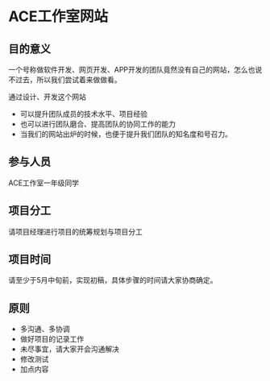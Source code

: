 # ACE工作室网站

## 目的意义
一个号称做软件开发、网页开发、APP开发的团队竟然没有自己的网站，怎么也说不过去，所以我们尝试着来做做看。

通过设计、开发这个网站
- 可以提升团队成员的技术水平、项目经验
- 也可以进行团队磨合、提高团队的协同工作的能力 
- 当我们的网站出炉的时候，也便于提升我们团队的知名度和号召力。

## 参与人员
ACE工作室一年级同学
## 项目分工
请项目经理进行项目的统筹规划与项目分工
## 项目时间
请至少于5月中旬前，实现初稿，具体步骤的时间请大家协商确定。
## 原则
- 多沟通、多协调
- 做好项目的记录工作
- 未尽事宜，请大家开会沟通解决
- 修改测试
- 加点内容

